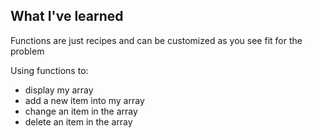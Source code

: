 ## What I've learned

Functions are just recipes and can be customized as you see fit for the problem

Using functions to: 
- display my array
- add a new item into my array
- change an item in the array
- delete an item in the array
